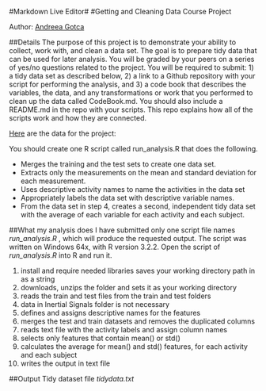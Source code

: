 <p><markdown>
#Markdown Live Editor#
#Getting and Cleaning Data Course Project

Author: [Andreea Gotca][1]

##Details
The purpose of this project is to demonstrate your ability to collect, work with, and clean a data set. The goal is to prepare tidy data that can be used for later analysis. You will be graded by your peers on a series of yes/no questions related to the project. You will be required to submit: 1) a tidy data set as described below, 2) a link to a Github repository with your script for performing the analysis, and 3) a code book that describes the variables, the data, and any transformations or work that you performed to clean up the data called CodeBook.md. You should also include a README.md in the repo with your scripts. This repo explains how all of the scripts work and how they are connected.

[Here][2] are the data for the project:

You should create one R script called run_analysis.R that does the following.

* Merges the training and the test sets to create one data set.
* Extracts only the measurements on the mean and standard deviation for each measurement.
* Uses descriptive activity names to name the activities in the data set
* Appropriately labels the data set with descriptive variable names.
* From the data set in step 4, creates a second, independent tidy data set with the average of each variable for each activity and each subject.

##What my analysis does
I have submitted only one script file names *run_analysis.R* , which will produce the requested output. The script was written on Windows 64x, with R version 3.2.2. Open the script of  *run_analysis.R* into R and run it. 

 1. install and require needed libraries
saves your working directory path in as a string
 2. downloads, unzips the folder and sets it as your working directory 
 3. reads the train and test files from the train and test folders
 4. data in Inertial Signals folder is not necessary
 5. defines and assigns descriptive names for the features
 6. merges the test and train datasets and removes the duplicated columns
 7. reads text file with the activity labels and assign column names
 8. selects only features that contain mean() or std()
 9. calculates the average for mean() and std() features, for each activity and each subject
 10. writes the output in text file 

##Output
Tidy dataset file *tidydata.txt*

[1]: https://github.com/AndreeaGotca
[2]: https://d396qusza40orc.cloudfront.net/getdata%2Fprojectfiles%2FUCI%20HAR%20Dataset.zip
</markdown></p>